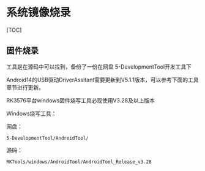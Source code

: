 # 系统镜像烧录

[TOC]

## 固件烧录

工具是在源码中可以找到，备份了一份在网盘 5-DevelopmentTool开发工具下

Android14的USB驱动DriverAssitant需要更新到V5.1.1版本，可以参考下面的工具章节进行更新。

RK3576平台windows固件烧写工具必现使用V3.28及以上版本



Windows烧写工具：

网盘：

```
5-DevelopmentTool/AndroidTool/
```

源码：

```
RKTools/windows/AndroidTool/AndroidTool_Release_v3.28
```





